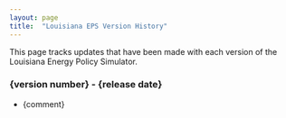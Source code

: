 ```yaml
---
layout: page
title:	"Louisiana EPS Version History"
---
```

This page tracks updates that have been made with each version of the Louisiana Energy Policy Simulator.

### **{version number} - {release date}**

* {comment}
